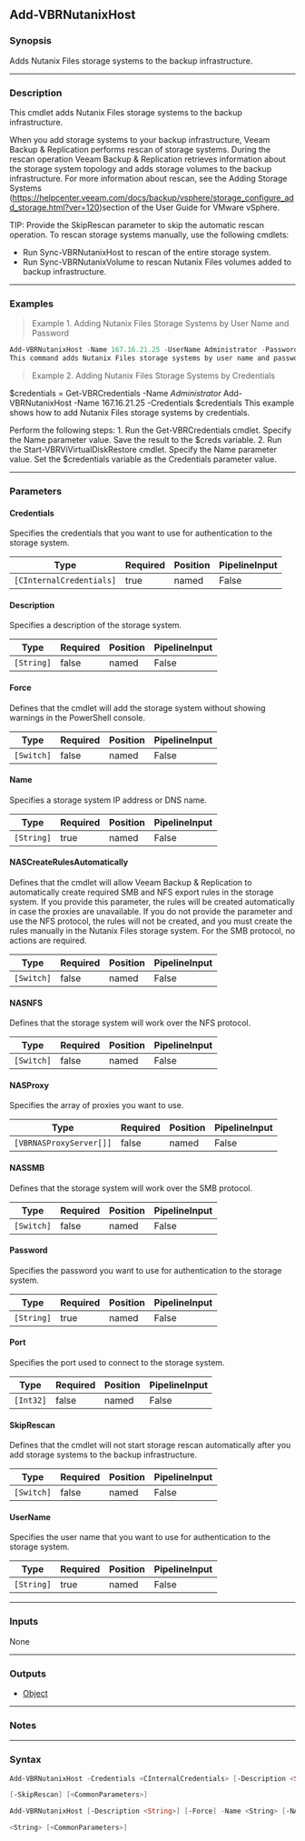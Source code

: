 Add-VBRNutanixHost
------------------

### Synopsis
Adds Nutanix Files storage systems to the backup infrastructure.

---

### Description

This cmdlet adds Nutanix Files storage systems to the backup infrastructure.

When you add storage systems to your backup infrastructure, Veeam Backup & Replication performs rescan of storage systems. During the rescan operation Veeam Backup & Replication retrieves information about the storage system topology and adds storage volumes to the backup infrastructure. For more information about rescan, see the Adding Storage Systems (https://helpcenter.veeam.com/docs/backup/vsphere/storage_configure_add_storage.html?ver=120)section of the User Guide for VMware vSphere.

TIP: Provide the SkipRescan parameter to skip the automatic rescan operation.
To rescan storage systems manually, use the following cmdlets:
- Run Sync-VBRNutanixHost to rescan of the entire storage system.
- Run Sync-VBRNutanixVolume to rescan Nutanix Files volumes added to backup infrastructure.

---

### Examples
> Example 1. Adding Nutanix Files Storage Systems by User Name and Password

```PowerShell
Add-VBRNutanixHost -Name 167.16.21.25 -UserName Administrator -Password XXXXXXXXXXX
This command adds Nutanix Files storage systems by user name and password.
```
> Example 2. Adding Nutanix Files Storage Systems by Credentials

$credentials = Get-VBRCredentials -Name *Administrator*
Add-VBRNutanixHost -Name 167.16.21.25 -Credentials $credentials
This example shows how to add Nutanix Files storage systems by credentials.

Perform the following steps: 1. Run the Get-VBRCredentials cmdlet. Specify the Name parameter value. Save the result to the $creds variable.
2. Run the Start-VBRViVirtualDiskRestore cmdlet. Specify the Name parameter value. Set the $credentials variable as the Credentials parameter value.

---

### Parameters
#### **Credentials**
Specifies the credentials that you want to use for authentication to the storage system.

|Type                    |Required|Position|PipelineInput|
|------------------------|--------|--------|-------------|
|`[CInternalCredentials]`|true    |named   |False        |

#### **Description**
Specifies a description of the storage system.

|Type      |Required|Position|PipelineInput|
|----------|--------|--------|-------------|
|`[String]`|false   |named   |False        |

#### **Force**
Defines that the cmdlet will add the storage system without showing warnings in the PowerShell console.

|Type      |Required|Position|PipelineInput|
|----------|--------|--------|-------------|
|`[Switch]`|false   |named   |False        |

#### **Name**
Specifies a storage system IP address or DNS name.

|Type      |Required|Position|PipelineInput|
|----------|--------|--------|-------------|
|`[String]`|true    |named   |False        |

#### **NASCreateRulesAutomatically**
Defines that the cmdlet will allow Veeam Backup & Replication to automatically create required SMB and NFS export rules in the storage system.
If you provide this parameter, the rules will be created automatically in case the proxies are unavailable. If you do not provide the parameter and use the NFS protocol, the rules will not be created, and you must create the rules manually in the Nutanix Files storage system. For the SMB protocol, no actions are required.

|Type      |Required|Position|PipelineInput|
|----------|--------|--------|-------------|
|`[Switch]`|false   |named   |False        |

#### **NASNFS**
Defines that the storage system will work over the NFS protocol.

|Type      |Required|Position|PipelineInput|
|----------|--------|--------|-------------|
|`[Switch]`|false   |named   |False        |

#### **NASProxy**
Specifies the array of proxies you want to use.

|Type                   |Required|Position|PipelineInput|
|-----------------------|--------|--------|-------------|
|`[VBRNASProxyServer[]]`|false   |named   |False        |

#### **NASSMB**
Defines that the storage system will work over the SMB protocol.

|Type      |Required|Position|PipelineInput|
|----------|--------|--------|-------------|
|`[Switch]`|false   |named   |False        |

#### **Password**
Specifies the password you want to use for authentication to the storage system.

|Type      |Required|Position|PipelineInput|
|----------|--------|--------|-------------|
|`[String]`|true    |named   |False        |

#### **Port**
Specifies the port used to connect to the  storage system.

|Type     |Required|Position|PipelineInput|
|---------|--------|--------|-------------|
|`[Int32]`|false   |named   |False        |

#### **SkipRescan**
Defines that the cmdlet will not start storage rescan automatically after you add storage systems to the backup infrastructure.

|Type      |Required|Position|PipelineInput|
|----------|--------|--------|-------------|
|`[Switch]`|false   |named   |False        |

#### **UserName**
Specifies the user name that you want to use for authentication to the storage system.

|Type      |Required|Position|PipelineInput|
|----------|--------|--------|-------------|
|`[String]`|true    |named   |False        |

---

### Inputs
None

---

### Outputs
* [Object](https://learn.microsoft.com/en-us/dotnet/api/System.Object)

---

### Notes

---

### Syntax
```PowerShell
Add-VBRNutanixHost -Credentials <CInternalCredentials> [-Description <String>] [-Force] -Name <String> [-NASCreateRulesAutomatically] [-NASNFS] [-NASProxy <VBRNASProxyServer[]>] [-NASSMB] [-Port <Int32>] 
```
```PowerShell
[-SkipRescan] [<CommonParameters>]
```
```PowerShell
Add-VBRNutanixHost [-Description <String>] [-Force] -Name <String> [-NASCreateRulesAutomatically] [-NASNFS] [-NASProxy <VBRNASProxyServer[]>] [-NASSMB] -Password <String> [-Port <Int32>] [-SkipRescan] -UserName 
```
```PowerShell
<String> [<CommonParameters>]
```

